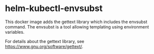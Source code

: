 # helm-kubectl-envsubst
This docker image adds the gettext library which includes the envsubst command.
The envsubst is a tool allowing templating using environment variables.

For details about the gettext library, see https://www.gnu.org/software/gettext/.